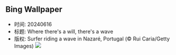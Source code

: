 ## Bing Wallpaper
- 时间: 20240616
- 标题: Where there's a will, there's a wave
- 版权: Surfer riding a wave in Nazaré, Portugal (© Rui Caria/Getty Images)
![](https://cn.bing.com/th?id=OHR.NazareWave_EN-US9510827848_UHD.jpg&rf=LaDigue_UHD.jpg&pid=hp&w=3840&h=2160&rs=1&c=4)
